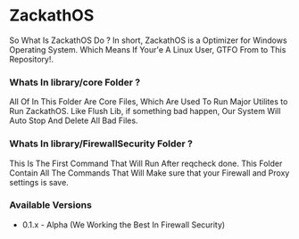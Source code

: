 # ZackathOS

So What Is ZackathOS Do ? In short, ZackathOS is a Optimizer for Windows Operating System. Which Means If Your'e A Linux User, GTFO From to This Repository!.

### Whats In library/core Folder ?
All Of In This Folder Are Core Files, Which Are Used To Run Major Utilites to Run ZackathOS. Like Flush Lib, if something bad happen, Our System Will Auto Stop And Delete All Bad Files.

### Whats In library/FirewallSecurity Folder ?
This Is The First Command That Will Run After reqcheck done. This Folder Contain All The Commands That Will Make sure that your Firewall and Proxy settings is save.

### Available Versions 

- 0.1.x - Alpha (We Working the Best In Firewall Security)